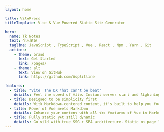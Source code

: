 ```yaml
---
layout: home

title: VitePress
titleTemplate: Vite & Vue Powered Static Site Generator

hero:
  name: Tk Notes
  text: 个人笔记
  tagline: JavaScript , TypeScript , Vue , React , Npm , Yarn , Git
  actions:
    - theme: brand
      text: Get Started
      link: /pages/
    - theme: alt
      text: View on GitHub
      link: https://github.com/Asplitline

features:
  - title: "Vite: The DX that can't be beat"
    details: Feel the speed of Vite. Instant server start and lightning fast HMR that stays fast regardless of the app size.
  - title: Designed to be simplicity first
    details: With Markdown-centered content, it's built to help you focus on writing and deployed with minimum configuration.
  - title: Power of Vue meets Markdown
    details: Enhance your content with all the features of Vue in Markdown, while being able to customize your site with Vue.
  - title: Fully static yet still dynamic
    details: Go wild with true SSG + SPA architecture. Static on page load, but engage users with 100% interactivity from there.
---
```

